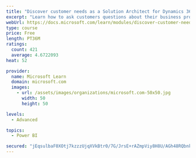 ```yaml
---
title: "Discover customer needs as a Solution Architect for Dynamics 365 and Power Platform"
excerpt: "Learn how to ask customers questions about their business processes and feature requirements to create a viable solution."
webUrl: https://docs.microsoft.com/learn/modules/discover-customer-needs/
type: course
price: Free
length: PT36M
ratings:
  count: 421
  average: 4.6722093
heat: 52

provider:
  name: Microsoft Learn
  domain: microsoft.com
  images:
    - url: /assets/images/organizations/microsoft.com-50x50.jpg
      width: 50
      height: 50

levels:
  - Advanced

topics:
  - Power BI

secured: "jEqsulbaF0XOtj7kzzzUjqXVkBtr0/7G/JrsE+rAZmpViy8H8U/AGh48RQbnkvTeT4fkNkEfEnirPV4WeS8de1AMPq4kAIGayWkq9LmOvQzlKZrnYTRhfuAERLTQ3apuy29H0ePdUdwpJpMKiCgRW4s8xJQkQqYK1zIYZWQ5syYcbX2HH+kmnFmZO/xfk9KiQzOlkl5W+GZeDSV3jht4YYW+ZfORX7+/h1Dl1CHoIBGdLO38mLy8QVN8oIBaB0lM+KacVWU7h1RJW4+gRQzfr5N0aAkvO5JAsec0fF6wWAzuYEJgslml+2XhbWeCtDIIZs0uAdP2k0vpPhW98JWk5WRdi+6xTW8U5u4+3jQgVm1l8tM+Cu2jG4A8HWmX1h3LXCnbwOoV1xbEEdajWhTQKSZW+s9Da1oEi0AZcs2D4DI=;wgwZ78xVyA8MaHh5beNqGA=="
---
```


